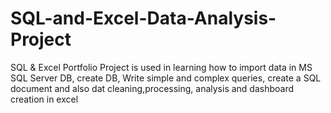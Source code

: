 # SQL-and-Excel-Data-Analysis-Project
SQL & Excel Portfolio Project is used in learning how to import data in MS SQL Server DB, create DB, Write simple and complex queries, create a SQL document and also dat cleaning,processing, analysis and dashboard creation in excel
